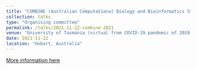 ```yaml
---
title: "COMBINE (Australian Computational Biology and Bioinformatics Student Society symposium) 2021"
collection: talks
type: "Organising committee"
permalink: /talks/2021-11-22-combine-2021
venue: "University of Tasmania (virtual from COVID-19 pandemic of 2019)"
date: 2021-11-22
location: "Hobart, Australia"
---
```


[More information here](https://www.combine.org.au/symp/combine-symposium-2021/)
